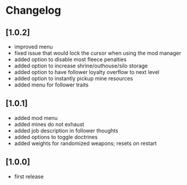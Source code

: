# Changelog

## [1.0.2]
- improved menu
- fixed issue that would lock the cursor when using the mod manager
- added option to disable most fleece penalties
- added option to increase shrine/outhouse/silo storage
- added option to have follower loyalty overflow to next level
- added option to instantly pickup mine resources
- added menu for follower traits

## [1.0.1]
- added mod menu
- added mines do not exhaust
- added job description in follower thoughts
- added options to toggle doctrines
- added weights for randomized weapons; resets on restart

## [1.0.0]
- first release
